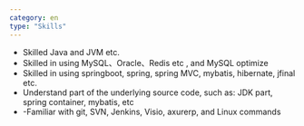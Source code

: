 ```yaml
---
category: en
type: "Skills"
---
```


* Skilled Java and JVM etc.
* Skilled in using MySQL、Oracle、Redis etc , and  MySQL optimize
* Skilled in using springboot, spring, spring MVC, mybatis, hibernate, jfinal etc.
* Understand part of the underlying source code, such as: JDK part, spring container, mybatis, etc
* -Familiar with git, SVN, Jenkins, Visio, axurerp, and Linux commands